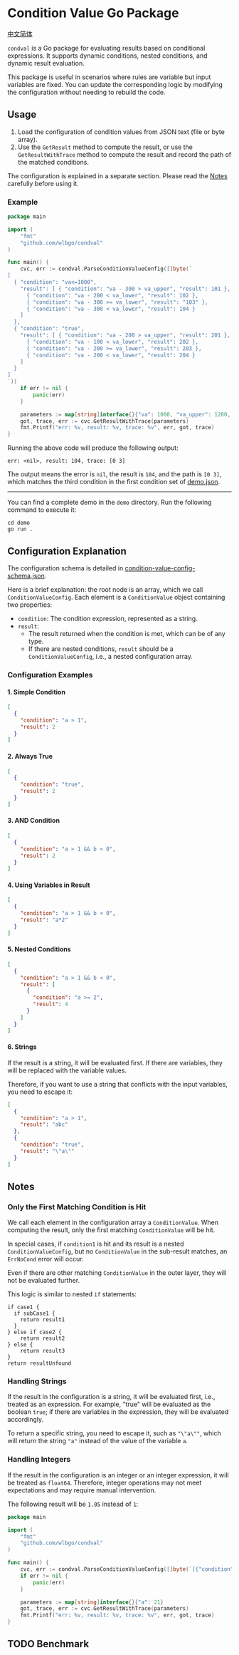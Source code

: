 # Condition Value Go Package

[中文简体](README.zh_CN.md)

`condval` is a Go package for evaluating results based on conditional expressions. It supports dynamic conditions,
nested conditions, and dynamic result evaluation.

This package is useful in scenarios where rules are variable but input variables are fixed. You can update the
corresponding logic by modifying the configuration without needing to rebuild the code.

## Usage

1. Load the configuration of condition values from JSON text (file or byte array).
2. Use the `GetResult` method to compute the result, or use the `GetResultWithTrace` method to compute the result and
   record the path of the matched conditions.

The configuration is explained in a separate section. Please read the [Notes](#notes) carefully before using it.

### Example

```go
package main

import (
	"fmt"
	"github.com/wlbgo/condval"
)

func main() {
	cvc, err := condval.ParseConditionValueConfig([]byte(`
[
  { "condition": "va<=1000",
    "result": [ { "condition": "va - 300 > va_upper", "result": 101 },
      { "condition": "va - 200 < va_lower", "result": 102 },
      { "condition": "va - 300 >= va_lower", "result": "103" },
      { "condition": "va - 300 < va_lower", "result": 104 }
    ]
  },
  { "condition": "true",
    "result": [ { "condition": "va - 200 > va_upper", "result": 201 },
      { "condition": "va - 100 < va_lower", "result": 202 },
      { "condition": "va - 200 >= va_lower", "result": 203 },
      { "condition": "va - 200 < va_lower", "result": 204 }
    ]
  }
]
`))
	if err != nil {
		panic(err)
	}

	parameters := map[string]interface{}{"va": 1000, "va_upper": 1200, "va_lower": 800}
	got, trace, err := cvc.GetResultWithTrace(parameters)
	fmt.Printf("err: %v, result: %v, trace: %v", err, got, trace)
}

```

Running the above code will produce the following output:

```
err: <nil>, result: 104, trace: [0 3]
```

The output means the error is `nil`, the result is `104`, and the path is `[0 3]`, which matches the third condition in
the first condition set of [demo.json](demo/demo.json).

---

You can find a complete demo in the `demo` directory. Run the following command to execute it:

```shell
cd demo
go run .
```

## Configuration Explanation

The configuration schema is detailed in [condition-value-config-schema.json](condition-value-config-schema.json).

Here is a brief explanation: the root node is an array, which we call `ConditionValueConfig`. Each element is
a `ConditionValue` object containing two properties:

- `condition`: The condition expression, represented as a string.
- `result`:
    - The result returned when the condition is met, which can be of any type.
    - If there are nested conditions, `result` should be a `ConditionValueConfig`, i.e., a nested configuration array.

### Configuration Examples

#### 1. Simple Condition

```json
[
  {
    "condition": "a > 1",
    "result": 2
  }
]
```

#### 2. Always True

```json
[
  {
    "condition": "true",
    "result": 2
  }
]
```

#### 3. AND Condition

```json
[
  {
    "condition": "a > 1 && b < 0",
    "result": 2
  }
]
```

#### 4. Using Variables in Result

```json
[
  {
    "condition": "a > 1 && b < 0",
    "result": "a*2"
  }
]
```

#### 5. Nested Conditions

```json
[
  {
    "condition": "a > 1 && b < 0",
    "result": [
      {
        "condition": "a >= 2",
        "result": 4
      }
    ]
  }
]
```

#### 6. Strings

If the result is a string, it will be evaluated first. If there are variables, they will be replaced with the variable
values.

Therefore, if you want to use a string that conflicts with the input variables, you need to escape it:

```json
[
  {
    "condition": "a > 1",
    "result": "abc"
  },
  {
    "condition": "true",
    "result": "\"a\""
  }
]
```

## Notes

### Only the First Matching Condition is Hit

We call each element in the configuration array a `ConditionValue`. When computing the result, only the first
matching `ConditionValue` will be hit.

In special cases, if `condition1` is hit and its result is a nested `ConditionValueConfig`, but no `ConditionValue` in
the sub-result matches, an `ErrNoCond` error will occur.

Even if there are other matching `ConditionValue` in the outer layer, they will not be evaluated further.

This logic is similar to nested `if` statements:

```
if case1 {
  if subCase1 {
    return result1
  }
} else if case2 {
    return result2
} else {
    return result3
}
return resultUnfound
```

### Handling Strings

If the result in the configuration is a string, it will be evaluated first, i.e., treated as an expression. For
example, "true" will be evaluated as the boolean `true`; if there are variables in the expression, they will be
evaluated accordingly.

To return a specific string, you need to escape it, such as `"\"a\""`, which will return the string `"a"` instead of the
value of the variable `a`.

### Handling Integers

If the result in the configuration is an integer or an integer expression, it will be treated as `float64`. Therefore,
integer operations may not meet expectations and may require manual intervention.

The following result will be `1.05` instead of `1`:

```go
package main

import (
	"fmt"
	"github.com/wlbgo/condval"
)

func main() {
	cvc, err := condval.ParseConditionValueConfig([]byte(`[{"condition": "true", "result": "a/20"}]`))
	if err != nil {
		panic(err)
	}

	parameters := map[string]interface{}{"a": 21}
	got, trace, err := cvc.GetResultWithTrace(parameters)
	fmt.Printf("err: %v, result: %v, trace: %v", err, got, trace)
}
```

## TODO Benchmark
